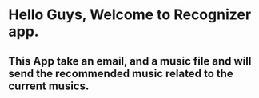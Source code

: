 # Hello Guys, Welcome to Recognizer app.
## This App take an email, and a music file and will send the recommended music related to the current musics.
